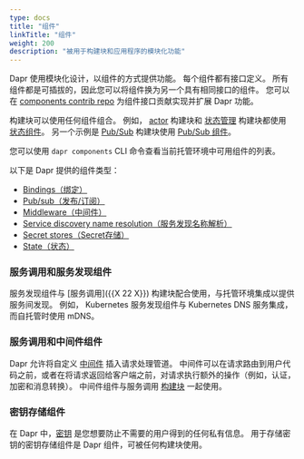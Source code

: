 ```yaml
---
type: docs
title: "组件"
linkTitle: "组件"
weight: 200
description: "被用于构建块和应用程序的模块化功能"
---
```


Dapr 使用模块化设计，以组件的方式提供功能。 每个组件都有接口定义。  所有组件都是可插拔的，因此您可以将组件换为另一个具有相同接口的组件。 您可以在 [components contrib repo](https://github.com/dapr/components-contrib) 为组件接口贡献实现并扩展 Dapr 功能。

 构建块可以使用任何组件组合。 例如， [actor]({{X12X}}) 构建块和 [状态管理]({{X13X}}) 构建块都使用 [状态组件](https://github.com/dapr/components-contrib/tree/master/state)。  另一个示例是 [Pub/Sub]({{X14X}}) 构建块使用 [ Pub/Sub 组件](https://github.com/dapr/components-contrib/tree/master/pubsub)。

 您可以使用 `dapr components` CLI 命令查看当前托管环境中可用组件的列表。

 以下是 Dapr 提供的组件类型：

* [Bindings（绑定）](https://github.com/dapr/components-contrib/tree/master/bindings)
* [Pub/sub（发布/订阅）](https://github.com/dapr/components-contrib/tree/master/pubsub)
* [Middleware（中间件）](https://github.com/dapr/components-contrib/tree/master/middleware)
* [Service discovery name resolution（服务发现名称解析）](https://github.com/dapr/components-contrib/tree/master/nameresolution)
* [Secret stores（Secret存储）](https://github.com/dapr/components-contrib/tree/master/secretstores)
* [State（状态）](https://github.com/dapr/components-contrib/tree/master/state)

### 服务调用和服务发现组件
服务发现组件与 [服务调用]({{X 22 X}}) 构建块配合使用，与托管环境集成以提供服务间发现。 例如， Kubernetes 服务发现组件与 Kubernetes DNS 服务集成，而自托管时使用 mDNS。

### 服务调用和中间件组件
Dapr 允许将自定义 [中间件]({{X24X}})  插入请求处理管道。 中间件可以在请求路由到用户代码之前，或者在将请求返回给客户端之前，对请求执行额外的操作（例如，认证，加密和消息转换）。 中间件组件与服务调用 [构建块]({{X25X}}) 一起使用。

### 密钥存储组件
在 Dapr 中，[密钥]({{X28X}}) 是您想要防止不需要的用户得到的任何私有信息。 用于存储密钥的密钥存储组件是 Dapr 组件，可被任何构建块使用。
